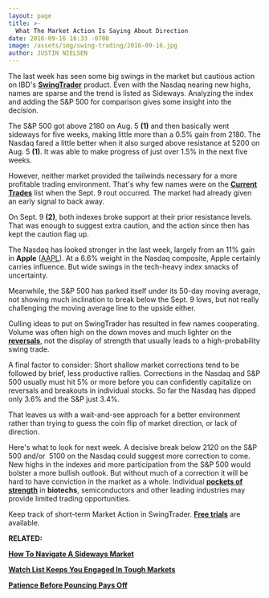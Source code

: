 ```yaml
---
layout: page
title: >-
  What The Market Action Is Saying About Direction
date: 2016-09-16 16:33 -0700
image: /assets/img/swing-trading/2016-09-16.jpg
author: JUSTIN NIELSEN
---
```






The last week has seen some big swings in the market but cautious action on IBD's [**SwingTrader**](http://shop.investors.com/offer/splashresponsive.aspx?id=SwingTrader&src=A011LPH) product. Even with the Nasdaq nearing new highs, names are sparse and the trend is listed as Sideways. Analyzing the index and adding the S&P 500 for comparison gives some insight into the decision.


The S&P 500 got above 2180 on Aug. 5 **(1)** and then basically went sideways for five weeks, making little more than a 0.5% gain from 2180. The Nasdaq fared a little better when it also surged above resistance at 5200 on Aug. 5 **(1)**. It was able to make progress of just over 1.5% in the next five weeks.


However, neither market provided the tailwinds necessary for a more profitable trading environment. That's why few names were on the [**Current Trades**](https://swingtrader.investors.com/#/past) list when the Sept. 9 rout occurred. The market had already given an early signal to back away.


On Sept. 9 **(2)**, both indexes broke support at their prior resistance levels. That was enough to suggest extra caution, and the action since then has kept the caution flag up.


The Nasdaq has looked stronger in the last week, largely from an 11% gain in **Apple** ([AAPL](https://research.investors.com/quote.aspx?symbol=AAPL)). At a 6.6% weight in the Nasdaq composite, Apple certainly carries influence. But wide swings in the tech-heavy index smacks of uncertainty.


Meanwhile, the S&P 500 has parked itself under its 50-day moving average, not showing much inclination to break below the Sept. 9 lows, but not really challenging the moving average line to the upside either.


Culling ideas to put on SwingTrader has resulted in few names cooperating. Volume was often high on the down moves and much lighter on the [**reversals**](https://www.investors.com/category/research/swing-trading/), not the display of strength that usually leads to a high-probability swing trade.


A final factor to consider: Short shallow market corrections tend to be followed by brief, less productive rallies. Corrections in the Nasdaq and S&P 500 usually must hit 5% or more before you can confidently capitalize on reversals and breakouts in individual stocks. So far the Nasdaq has dipped only 3.6% and the S&P just 3.4%.


That leaves us with a wait-and-see approach for a better environment rather than trying to guess the coin flip of market direction, or lack of direction.


Here's what to look for next week. A decisive break below 2120 on the S&P 500 and/or  5100 on the Nasdaq could suggest more correction to come. New highs in the indexes and more participation from the S&P 500 would bolster a more bullish outlook. But without much of a correction it will be hard to have conviction in the market as a whole. Individual [**pockets of strength**](https://www.investors.com/stock-lists/new-highs/medical-sector-n…of-market-health/) in **biotechs**, semiconductors and other leading industries may provide limited trading opportunities.


Keep track of short-term Market Action in SwingTrader. **[Free trials](http://shop.investors.com/offer/splashresponsive.aspx?id=SwingTrader&src=A011LPH)** are available.


**RELATED:**


**[How To Navigate A Sideways Market](https://www.investors.com/research/swing-trading/how-to-navigate-a-sideways-market/)**


**[Watch List Keeps You Engaged In Tough Markets](https://www.investors.com/research/swing-trading/watch-list-keeps-you-engaged-in-tough-markets/)**


**[Patience Before Pouncing Pays Off](https://www.investors.com/research/swing-trading/patience-before-pouncing-pays-off/)**


 


 




